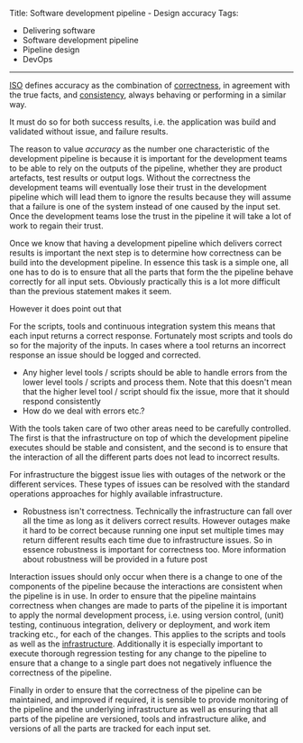 Title: Software development pipeline - Design accuracy
Tags:
  - Delivering software
  - Software development pipeline
  - Pipeline design
  - DevOps
---

[ISO](https://en.wikipedia.org/wiki/Accuracy_and_precision#ISO_definition_.28ISO_5725.29) defines
accuracy as the combination of [correctness](http://dictionary.cambridge.org/dictionary/english/correct?q=correctness),
in agreement with the true facts, and [consistency](http://dictionary.cambridge.org/dictionary/english/consistency),
always behaving or performing in a similar way.



It must do so for both success results, i.e. the application was build and validated without issue, and failure results.


The reason to value *accuracy* as the number one characteristic of the development pipeline is
because it is important for the development teams to be able to rely on the outputs of the
pipeline, whether they are product artefacts, test results or output logs. Without the correctness
the development teams will eventually lose their trust in the development pipeline which will
lead them to ignore the results because they will assume that a failure is one of the system
instead of one caused by the input set. Once the development teams lose the trust in the
pipeline it will take a lot of work to regain their trust.

Once we know that having a development pipeline which delivers correct results is important the
next step is to determine how correctness can be build into the development pipeline. In essence
this task is a simple one, all one has to do is to ensure that all the parts that form the the
pipeline behave correctly for all input sets. Obviously practically this is a lot more difficult
than the previous statement makes it seem.




However it does point out that




For the scripts, tools and continuous integration system this means that each input returns a
correct response. Fortunately most scripts and tools do so for the majority of the inputs.
In cases where a tool returns an incorrect response an issue should be logged and corrected.

- Any higher level tools / scripts should be able to handle errors from the lower level tools / scripts
  and process them. Note that this doesn't mean that the higher level tool / script should fix the issue,
  more that it should respond consistently
- How do we deal with errors etc.?


With the tools taken care of two other areas need to be carefully controlled. The first is
that the infrastructure on top of which the development pipeline executes should be stable
and consistent, and the second is to ensure that the interaction of all the different parts
does not lead to incorrect results.





For infrastructure the biggest issue lies with outages of the network or the different
services. These types of issues can be resolved with the standard operations approaches
for highly available infrastructure.

- Robustness isn't correctness. Technically the infrastructure can fall over all the time as long as it
  delivers correct results. However outages make it hard to be correct because running one input set multiple
  times may return different results each time due to infrastructure issues. So in essence robustness is
  important for correctness too. More information about robustness will be provided in a future post





Interaction issues should only occur when there is a change to one of the components of
the pipeline because the interactions are consistent when the pipeline is in use.
In order to ensure that the pipeline maintains correctness when changes are made to parts of the
pipeline it is important to apply the normal development process, i.e. using version control,
(unit) testing, continuous integration, delivery or deployment, and work item tracking etc.,
for each of the changes. This applies to the scripts and tools as well as the
[infrastructure](https://en.wikipedia.org/wiki/Infrastructure_as_Code). Additionally it
is especially important to execute thorough regression testing for any change to the
pipeline to ensure that a change to a single part does not negatively influence the
correctness of the pipeline.

Finally in order to ensure that the correctness of the pipeline can be maintained, and improved
if required, it is sensible to provide monitoring of the pipeline and the underlying infrastructure
as well as ensuring that all parts of the pipeline are versioned, tools and infrastructure alike,
and versions of all the parts are tracked for each input set.